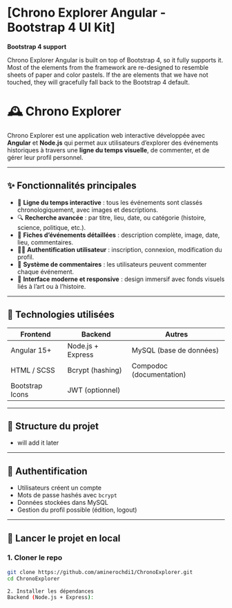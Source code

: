 # [Chrono Explorer Angular - Bootstrap 4 UI Kit]

**Bootstrap 4 support**

Chrono Explorer Angular is built on top of Bootstrap 4, so it fully supports it. Most of the elements from the framework are re-designed to resemble sheets of paper and color pastels. If the are elements that we have not touched, they will gracefully fall back to the Bootstrap 4 default.

# 🕰️ Chrono Explorer

Chrono Explorer est une application web interactive développée avec **Angular** et **Node.js** qui permet aux utilisateurs d’explorer des événements historiques à travers une **ligne du temps visuelle**, de commenter, et de gérer leur profil personnel.

---

## ✨ Fonctionnalités principales

- 📆 **Ligne du temps interactive** : tous les événements sont classés chronologiquement, avec images et descriptions.
- 🔍 **Recherche avancée** : par titre, lieu, date, ou catégorie (histoire, science, politique, etc.).
- 🧾 **Fiches d’événements détaillées** : description complète, image, date, lieu, commentaires.
- 🧑‍💼 **Authentification utilisateur** : inscription, connexion, modification du profil.
- 💬 **Système de commentaires** : les utilisateurs peuvent commenter chaque événement.
- 🎨 **Interface moderne et responsive** : design immersif avec fonds visuels liés à l’art ou à l’histoire.

---

## 🧠 Technologies utilisées

| Frontend         | Backend         | Autres                    |
|------------------|-----------------|---------------------------|
| Angular 15+      | Node.js + Express | MySQL (base de données)   |
| HTML / SCSS      | Bcrypt (hashing) | Compodoc (documentation) |
| Bootstrap Icons  | JWT (optionnel)  |                           |

---

## 📁 Structure du projet
- will add it later


---

## 🔐 Authentification

- Utilisateurs créent un compte
- Mots de passe hashés avec `bcrypt`
- Données stockées dans MySQL
- Gestion du profil possible (édition, logout)

---

## 🧪 Lancer le projet en local

### 1. Cloner le repo

```bash
git clone https://github.com/aminerochdi1/ChronoExplorer.git
cd ChronoExplorer

2. Installer les dépendances
Backend (Node.js + Express):







